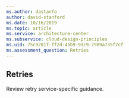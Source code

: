 ```yaml
---
ms.author: dastanfo
author: david-stanford
ms.date: 10/16/2019
ms.topic: article
ms.service: architecture-center
ms.subservice: cloud-design-principles
ms.uid: 75c9201f-ff2d-4bb9-9dc9-7989a735f7cf
ms.assessment_question: Retries
---
```

## Retries

Review retry service-specific guidance.
